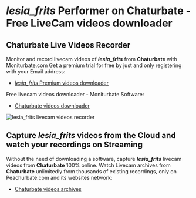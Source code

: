 # _lesia_frits_ Performer on Chaturbate - Free LiveCam videos downloader

## Chaturbate Live Videos Recorder

Monitor and record livecam videos of **_lesia_frits_** from **Chaturbate** with Moniturbate.com
Get a premium trial for free by just and only registering with your Email address:
* [_lesia_frits_ Premium videos downloader](https://moniturbate.com/request-demo-licence-key.html)

Free livecam videos downloader - Moniturbate Software:
* [Chaturbate videos downloader](https://moniturbate.com/moniturbate-download-software.html)

![_lesia_frits_ livecam videos recorder](https://peachurnet.com/templates/moniturbate-software.png)


## Capture _lesia_frits_ videos from the Cloud and watch your recordings on Streaming

Without the need of downloading a software, capture **_lesia_frits_** livecam videos from **Chaturbate** 100% online.
Watch Livecam archives from **Chaturbate** unlimitedly from thousands of existing recordings, only on Peachurbate.com and its websites network:
* [Chaturbate videos archives](https://peachurnet.com/)